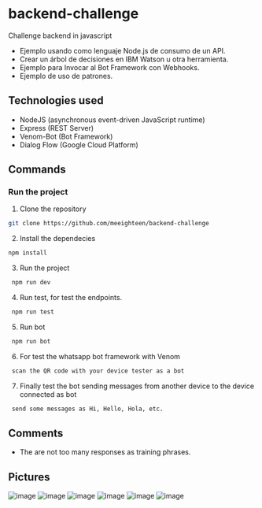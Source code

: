 # backend-challenge
Challenge backend in javascript

- Ejemplo usando como lenguaje Node.js de consumo de un API.
- Crear un árbol de decisiones en IBM Watson u otra herramienta.
- Ejemplo para Invocar al Bot Framework con Webhooks.
- Ejemplo de uso de patrones.

## Technologies used
- NodeJS (asynchronous event-driven JavaScript runtime)
- Express (REST Server)
- Venom-Bot (Bot Framework)
- Dialog Flow (Google Cloud Platform)

## Commands
### Run the project
1. Clone the repository
```bash
git clone https://github.com/meeighteen/backend-challenge
```

2.  Install the dependecies
```bash
npm install
```

3. Run the project
```bash
 npm run dev
```

4. Run test, for test the endpoints.
```bash
 npm run test
```
5. Run bot
```bash
 npm run bot
```
6. For test the whatsapp bot framework with Venom
```bash
 scan the QR code with your device tester as a bot
```
7. Finally test the bot sending messages from another device to the device connected as bot
```bash
 send some messages as Hi, Hello, Hola, etc. 
```

## Comments
- The are not too many responses as training phrases.

## Pictures
![image](https://user-images.githubusercontent.com/38815723/181093541-88d52057-e7f5-4544-92d5-d94175b07e70.png)
![image](https://user-images.githubusercontent.com/38815723/181093473-c419905c-e704-4c21-b3f9-65c247afd96a.png)
![image](https://user-images.githubusercontent.com/38815723/181093735-0bbab06a-08e2-4316-929d-c1c0d6c27a82.png)
![image](https://user-images.githubusercontent.com/38815723/181094082-268399d2-ca8c-40a9-954f-1ca086a44bea.png)
![image](https://user-images.githubusercontent.com/38815723/181054048-6f47530b-a240-4a46-ad8f-e86748ab5ab6.png)
![image](https://user-images.githubusercontent.com/38815723/181094458-731164b8-b53c-4987-a30a-9f7b10eb5974.png)


